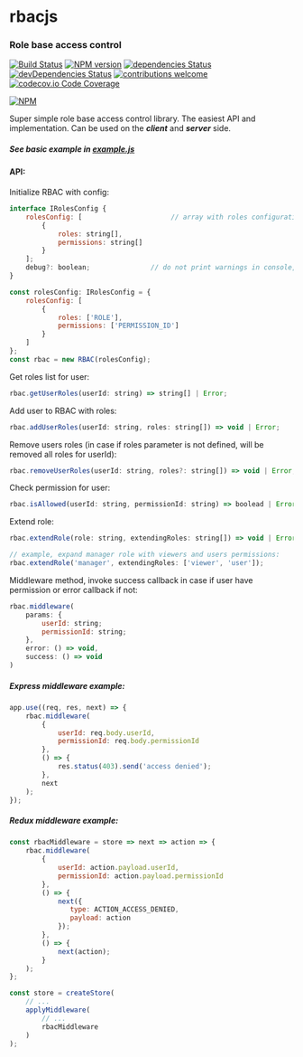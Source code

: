 # rbacjs

### Role base access control
[![Build Status](https://travis-ci.org/zahorovskyi/rbacjs.svg?branch=master)](https://travis-ci.org/zahorovskyi/rbacjs)
[![NPM version](https://badge.fury.io/js/rbacjs.svg)](https://nodei.co/npm/rbacjs/)
[![dependencies Status](https://david-dm.org/zahorovskyi/rbacjs/status.svg)](https://david-dm.org/zahorovskyi/rbacjs)
[![devDependencies Status](https://david-dm.org/zahorovskyi/rbacjs/dev-status.svg)](https://david-dm.org/zahorovskyi/rbacjs?type=dev)
[![contributions welcome](https://img.shields.io/badge/contributions-welcome-brightgreen.svg?style=flat)](https://github.com/zahorovskyi/rbacjs/issues)
[![codecov.io Code Coverage](https://img.shields.io/codecov/c/github/zahorovskyi/rbacjs.svg)](https://codecov.io/github/zahorovskyi/rbacjs?branch=master)

[![NPM](https://nodei.co/npm/rbacjs.png?downloads=true&downloadRank=true&stars=true)](https://nodei.co/npm/rbacjs/)

Super simple role base access control library.
The easiest API and implementation.
Can be used on the ***client*** and ***server*** side.

##### See basic example in [example.js](https://github.com/zahorovskyi/rbacjs/blob/master/example/example.js)

#### API:

Initialize RBAC with config:
``` javascript
interface IRolesConfig {
    rolesConfig: [                      // array with roles configurations
        {
            roles: string[],
            permissions: string[]
        }
    ];
    debug?: boolean;               // do not print warnings in console, by default true
}

const rolesConfig: IRolesConfig = {
    rolesConfig: [
        {
            roles: ['ROLE'],
            permissions: ['PERMISSION_ID']
        }
    ]
};
const rbac = new RBAC(rolesConfig);
```
Get roles list for user:
``` javascript
rbac.getUserRoles(userId: string) => string[] | Error;
```
Add user to RBAC with roles:
``` javascript
rbac.addUserRoles(userId: string, roles: string[]) => void | Error;
```
Remove users roles (in case if roles parameter is not defined, will be removed all roles for userId):
``` javascript
rbac.removeUserRoles(userId: string, roles?: string[]) => void | Error;
```
Check permission for user:
``` javascript
rbac.isAllowed(userId: string, permissionId: string) => boolead | Error;
```
Extend role:
``` javascript
rbac.extendRole(role: string, extendingRoles: string[]) => void | Error;

// example, expand manager role with viewers and users permissions:
rbac.extendRole('manager', extendingRoles: ['viewer', 'user']);
```
Middleware method, invoke success callback in case if user have permission or error callback if not:
``` javascript
rbac.middleware(
    params: {
        userId: string;
        permissionId: string;
    },
    error: () => void,
    success: () => void
)
```

##### Express middleware example:
``` javascript
app.use((req, res, next) => {
    rbac.middleware(
        {
            userId: req.body.userId,
            permissionId: req.body.permissionId
        },
        () => {
            res.status(403).send('access denied');
        },
        next
    );
});
```
##### Redux middleware example:
``` javascript
const rbacMiddleware = store => next => action => {
    rbac.middleware(
        {
            userId: action.payload.userId,
            permissionId: action.payload.permissionId
        },
        () => {
            next({
               type: ACTION_ACCESS_DENIED,
               payload: action
            });
        },
        () => {
            next(action);
        }
    );
};

const store = createStore(
    // ...
    applyMiddleware(
        // ...
        rbacMiddleware
    )
);
```
